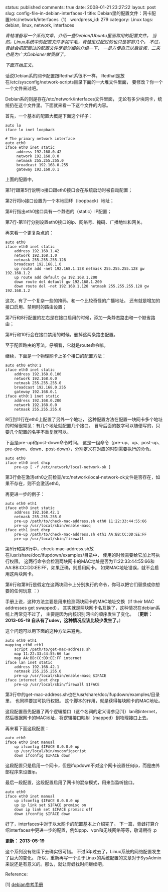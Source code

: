 status: published
comments: true
date: 2008-01-21 23:27:22
layout: post
slug: config-file-in-debian-interfaces-1
title: Debian里的配置文件：网卡配置/etc/network/interfaces（1）
wordpress_id: 279
category: Linux
tags: debian, linux, network, interfaces

_青蛙准备写一个系列文章，介绍一些Debian/Ubuntu里面常用的配置文件。
当然，Linux系统中的配置文件多如牛毛，青蛙见过配过的也只是寥寥几个。
不过，青蛙会把配置过的配置文件尽量详细的介绍一下，
一是方便自己以后查阅，二来也是为广大Debianer做贡献了。_

_下面开始正文。_

话说Debian系的网卡配置跟Redhat系很不一样，
Redhat是放在/etc/sysconfig/network-scripts目录下面的一大堆文件里面，
要修改？你一个一个文件来过吧。

Debian系的则是存在/etc/network/interfaces文件里面，
无论有多少块网卡，统统扔在这个文件里。下面就来看一下这个文件的内容。

首先，一个基本的配置大概是下面这个样子：

```
auto lo
iface lo inet loopback

# The primary network interface
auto eth0
iface eth0 inet static
     address 192.168.0.42
     network 192.168.0.0
     netmask 255.255.255.0
     broadcast 192.168.0.255
     gateway 192.168.0.1
```

上面的配置中，

第1行跟第5行说明lo接口跟eth0接口会在系统启动时被自动配置；

第2行将lo接口设置为一个本地回环（loopback）地址；

第6行指出eth0接口具有一个静态的（static）IP配置；

第7行-第11行分别设置eth0接口的ip、网络号、掩码、广播地址和网关。


再来看一个更复杂点的：

```
auto eth0
iface eth0 inet static
    address 192.168.1.42
    network 192.168.1.0
    netmask 255.255.255.128
    broadcast 192.168.1.0
    up route add -net 192.168.1.128 netmask 255.255.255.128 gw 192.168.1.2
    up route add default gw 192.168.1.200
    down route del default gw 192.168.1.200
    down route del -net 192.168.1.128 netmask 255.255.255.128 gw 192.168.1.2
```

这次，有了一个复杂一些的掩码，和一个比较奇怪的广播地址。
还有就是增加的接口启用、禁用时的路由设置；

第7行和8行配置的左右是在接口启用的时候，添加一条静态路由和一个缺省路由；

第9行和10行会在接口禁用的时候，删掉这两条路由配置。

至于配置路由的写法，仔细看，它就是route命令嘛。


继续，下面是一个物理网卡上多个接口的配置方法：

```
auto eth0 eth0:1
iface eth0 inet static
    address 192.168.0.100
    network 192.168.0.0
    netmask 255.255.255.0
    broadcast 192.168.0.255
    gateway 192.168.0.1
iface eth0:1 inet static
    address 192.168.0.200
    network 192.168.0.0
    netmask 255.255.255.0
```

8行到11行在eth0上配置了另外一个地址，
这种配置方法在配置一块网卡多个地址的时候很常见：有几个地址就配置几个接口。
冒号后面的数字可以随便写的，只要几个配置的名字不重复就可以。


下面是pre-up和post-down命令时间。
这是一组命令（pre-up、up、post-up、pre-down、down、post-down），分别定义在对应的时刻需要执行的命令。

```
auto eth0
iface eth0 inet dhcp
    pre-up [ -f /etc/network/local-network-ok ]
```

第3行会在激活eth0之前检查/etc/network/local-network-ok文件是否存在，如果不存在，则不会激活eth0。


再更进一步的例子：

```
auto eth0 eth1
iface eth0 inet static
    address 192.168.42.1
    netmask 255.255.255.0
    pre-up /path/to/check-mac-address.sh eth0 11:22:33:44:55:66
    pre-up /usr/local/sbin/enable-masq
iface eth1 inet dhcp
    pre-up /path/to/check-mac-address.sh eth1 AA:BB:CC:DD:EE:FF
    pre-up /usr/local/sbin/firewall
```

第5行和第8行中，check-mac-address.sh放在/usr/share/doc/ifupdown/examples/目录中，
使用的时候需要给它加上可执行权限。
这两行命令会检测两块网卡的MAC地址是否为11:22:33:44:55:66和AA:BB:CC:DD:EE:FF，如果正确，则启用网卡。
如果MAC地址错误，就不会启用这两块网卡。

第6行和第9行是假定在这两块网卡上分别执行的命令，你可以把它们替换成你想要的任何玩意 ：）

手册上说，这种方法主要是用来检测两块网卡的MAC地址交换（If their MAC addresses get swapped），
其实就是两块网卡名互换了，这种情况在debian系统上再常见不过了， 主要是因为内核识别网卡的顺序发生了变化。
（__更新： 2013-05-19 自从有了udev，这种情况应该比较少发生了。__）

这个问题可以用下面的这种方法来避免。


```
auto eth0 eth1
mapping eth0 eth1
    script /path/to/get-mac-address.sh
    map 11:22:33:44:55:66 lan
    map AA:BB:CC:DD:EE:FF internet
iface lan inet static
    address 192.168.42.1
    netmask 255.255.255.0
    pre-up /usr/local/sbin/enable-masq $IFACE
iface internet inet dhcp
    pre-up /usr/local/sbin/firewall $IFACE
```

第3行中的get-mac-address.sh也在/usr/share/doc/ifupdown/examples/目录里，
也同样要加可执行权限。
这个脚本的作用，就是获得每块网卡的MAC地址。

这段配置首先配置了两个逻辑接口（这个名词的定义请参见\[1\]）lan和internet，
然后根据网卡的MAC地址，将逻辑接口映射（mapped）到物理接口上去。


再来看下面这段配置：

```
auto eth0
iface eth0 inet manual
    up ifconfig $IFACE 0.0.0.0 up
    up /usr/local/bin/myconfigscript
    down ifconfig $IFACE down
```

这段配置只是启用一个网卡，但是ifupdown不对这个网卡设置任何ip，而是由外部程序来设置ip。


最后一段配置，这段配置启用了网卡的混杂模式，用来当监听接口。

```
auto eth0
iface eth0 inet manual
    up ifconfig $IFACE 0.0.0.0 up
    up ip link set $IFACE promisc on
    down ip link set $IFACE promisc off
    down ifconfig $IFACE down
```


好了，interfaces中对于以太网卡的配置基本上介绍完了。
下一篇，青蛙打算介绍interfaces中更进一步的配置，例如ppp、vpn和无线网络等等，敬请期待 :p

**更新： 2013-05-19**

这个系列没有继续下去确实很可惜。
不过5年过去了，Linux系统的网络配置发生了巨大的变化。
所以，重新再写一个关于Linux的系统配置的文章对于SysAdmin
来说还是有意义的。那么，就让青蛙找时间继续吧。

Reference:

\[1\] [debian参考手册](http://www.debian.org/doc/manuals/reference/ch-gateway.zh-cn.html#s-net-reconf)
